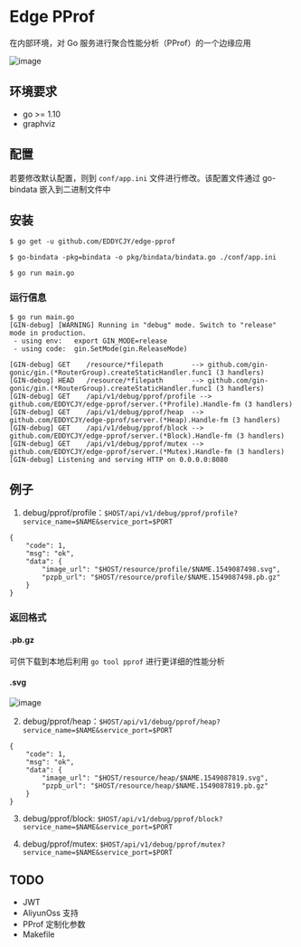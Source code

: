 # Edge PProf

在内部环境，对 Go 服务进行聚合性能分析（PProf）的一个边缘应用

![image](https://i.imgur.com/EBMfh6Q.png)

## 环境要求

- go >= 1.10
- graphviz

## 配置

若要修改默认配置，则到 `conf/app.ini` 文件进行修改。该配置文件通过 go-bindata 嵌入到二进制文件中

## 安装

```
$ go get -u github.com/EDDYCJY/edge-pprof

$ go-bindata -pkg=bindata -o pkg/bindata/bindata.go ./conf/app.ini

$ go run main.go
```

### 运行信息

```
$ go run main.go
[GIN-debug] [WARNING] Running in "debug" mode. Switch to "release" mode in production.
 - using env:	export GIN_MODE=release
 - using code:	gin.SetMode(gin.ReleaseMode)

[GIN-debug] GET    /resource/*filepath       --> github.com/gin-gonic/gin.(*RouterGroup).createStaticHandler.func1 (3 handlers)
[GIN-debug] HEAD   /resource/*filepath       --> github.com/gin-gonic/gin.(*RouterGroup).createStaticHandler.func1 (3 handlers)
[GIN-debug] GET    /api/v1/debug/pprof/profile --> github.com/EDDYCJY/edge-pprof/server.(*Profile).Handle-fm (3 handlers)
[GIN-debug] GET    /api/v1/debug/pprof/heap  --> github.com/EDDYCJY/edge-pprof/server.(*Heap).Handle-fm (3 handlers)
[GIN-debug] GET    /api/v1/debug/pprof/block --> github.com/EDDYCJY/edge-pprof/server.(*Block).Handle-fm (3 handlers)
[GIN-debug] GET    /api/v1/debug/pprof/mutex --> github.com/EDDYCJY/edge-pprof/server.(*Mutex).Handle-fm (3 handlers)
[GIN-debug] Listening and serving HTTP on 0.0.0.0:8080
```

## 例子

1. debug/pprof/profile：`$HOST/api/v1/debug/pprof/profile?service_name=$NAME&service_port=$PORT`

```
{
    "code": 1,
    "msg": "ok",
    "data": {
        "image_url": "$HOST/resource/profile/$NAME.1549087498.svg",
        "pzpb_url": "$HOST/resource/profile/$NAME.1549087498.pb.gz"
    }
}
```
### 返回格式 

#### .pb.gz

可供下载到本地后利用 `go tool pprof` 进行更详细的性能分析

#### .svg

![image](https://i.imgur.com/xwqqqGI.jpg)

2. debug/pprof/heap：`$HOST/api/v1/debug/pprof/heap?service_name=$NAME&service_port=$PORT`

```
{
    "code": 1,
    "msg": "ok",
    "data": {
        "image_url": "$HOST/resource/heap/$NAME.1549087819.svg",
        "pzpb_url": "$HOST/resource/heap/$NAME.1549087819.pb.gz"
    }
}
```

3. debug/pprof/block: `$HOST/api/v1/debug/pprof/block?service_name=$NAME&service_port=$PORT`

4. debug/pprof/mutex: `$HOST/api/v1/debug/pprof/mutex?service_name=$NAME&service_port=$PORT`

## TODO

- JWT
- AliyunOss 支持
- PProf 定制化参数
- Makefile
